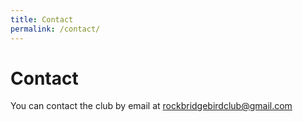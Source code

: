 ```yaml
---
title: Contact
permalink: /contact/
---
```

# Contact

You can contact the club by email at rockbridgebirdclub@gmail.com

